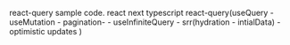 react-query sample code.
react
next
typescript
react-query(useQuery - useMutation - pagination- - useInfiniteQuery - srr(hydration - intialData) - optimistic updates )
